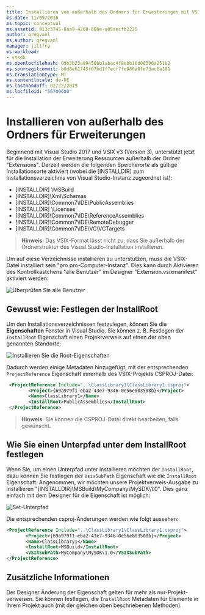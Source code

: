 ```yaml
---
title: Installieren von außerhalb des Ordners für Erweiterungen mit VSIX v3 | Microsoft-Dokumentation
ms.date: 11/09/2016
ms.topic: conceptual
ms.assetid: 913c3745-8aa9-4260-886e-a05aecfb2225
author: gregvanl
ms.author: gregvanl
manager: jillfra
ms.workload:
- vssdk
ms.openlocfilehash: 09b3b23a89450bb1abac4f8ebb10d00396a251b2
ms.sourcegitcommit: b0d8e61745f67bd1f7ecf7fe080a0fe73ac6a181
ms.translationtype: MT
ms.contentlocale: de-DE
ms.lasthandoff: 02/22/2019
ms.locfileid: "56709680"
---
```

# <a name="installing-outside-the-extensions-folder"></a>Installieren von außerhalb des Ordners für Erweiterungen

Beginnend mit Visual Studio 2017 und VSIX v3 (Version 3), unterstützt jetzt für die Installation der Erweiterung Ressourcen außerhalb der Ordner "Extensions". Derzeit werden die folgenden Speicherorte als gültige Installationsorte aktiviert (wobei die [INSTALLDIR] zum Installationsverzeichnis von Visual Studio-Instanz zugeordnet ist):

* [INSTALLDIR] \MSBuild
* [INSTALLDIR]\Xml\Schemas
* [INSTALLDIR]\Common7\IDE\PublicAssemblies
* [INSTALLDIR] \Licenses
* [INSTALLDIR]\Common7\IDE\ReferenceAssemblies
* [INSTALLDIR]\Common7\IDE\RemoteDebugger
* [INSTALLDIR]\Common7\IDE\VC\VCTargets

>**Hinweis**: Das VSIX-Format lässt nicht zu, dass Sie außerhalb der Ordnerstruktur des Visual Studio-Installation installieren.

Um auf diese Verzeichnisse installieren zu unterstützen, muss die VSIX-Datei installiert sein "pro pro-Computer-Instanz". Dies kann durch Aktivieren des Kontrollkästchens "alle Benutzer" im Designer "Extension.vsixmanifest" aktiviert werden:

![Überprüfen Sie alle Benutzer](media/check-all-users.png)

## <a name="how-to-set-the-installroot"></a>Gewusst wie: Festlegen der InstallRoot

Um den Installationsverzeichnissen festzulegen, können Sie die **Eigenschaften** Fenster in Visual Studio. Sie können z. B. Festlegen der `InstallRoot` Eigenschaft einen Projektverweis auf einen der oben genannten Standorte:

![Installieren Sie die Root-Eigenschaften](media/install-root-properties.png)

Dadurch werden einige Metadaten hinzugefügt, mit der entsprechenden `ProjectReference` Eigenschaft innerhalb des VSIX-Projekts CSPROJ-Datei:

```xml
 <ProjectReference Include="..\ClassLibrary1\ClassLibrary1.csproj">
        <Project>{69a979f1-eba2-43e7-9346-0e56e803508b}</Project>
        <Name>ClassLibrary1</Name>
        <InstallRoot>PublicAssemblies</InstallRoot>
 </ProjectReference>
```

>**Hinweis**: Sie können die CSPROJ-Datei direkt bearbeiten, falls gewünscht.

## <a name="how-to-set-a-subpath-under-the-installroot"></a>Wie Sie einen Unterpfad unter dem InstallRoot festlegen

Wenn Sie, um einen Unterpfad unter installieren möchten der `InstallRoot`, dazu können Sie festlegen der `VsixSubPath` Eigenschaft wie die `InstallRoot` Eigenschaft. Angenommen, wir möchten unsere Projektverweis-Ausgabe zu installieren "[INSTALLDIR]\MSBuild\MyCompany\MySDK\1.0". Dies ganz einfach mit dem Designer für die Eigenschaft ist möglich:

![Set-Unterpfad](media/set-subpath.png)

Die entsprechenden csproj-Änderungen werden wie folgt aussehen:

```xml
<ProjectReference Include="..\ClassLibrary1\ClassLibrary1.csproj">
       <Project>{69a979f1-eba2-43e7-9346-0e56e803508b}</Project>
       <Name>ClassLibrary1</Name>
       <InstallRoot>MSBuild</InstallRoot>
       <VSIXSubPath>MyCompany\MySDK\1.0</VSIXSubPath>
</ProjectReference>
```

## <a name="extra-information"></a>Zusätzliche Informationen

Der Designer Änderung der Eigenschaft gelten für mehr als nur-Projekt-verweisen. Sie können festlegen, die `InstallRoot` Metadaten für Elemente in Ihrem Projekt auch (mit der gleichen oben beschriebenen Methoden).

